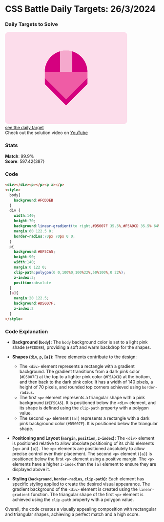 # CSS Battle Daily Targets: 26/3/2024

### Daily Targets to Solve

![picture of daily target](./images/26.png)  
[see the daily target](https://cssbattle.dev/play/Oa4ha6FmXglgYmPne9iX)  
Check out the solution video on [YouTube](https://www.youtube.com/watch?v=Nwm8pITlrU4)

### Stats

**Match**: 99.9%  
**Score**: 597.42{387}

### Code

```html
<div></div><p></p><p a></p>
<style>
  body{
    background:#FCDDEB
  }
  div {
    width:140;
    height:70;
    background:linear-gradient(to right,#D5007F 35.5%,#F5A9CD 35.5% 64%,#D5007F 64%);
    margin:60 122.5 0;
    border-radius:70px 70px 0 0;
  }
  p{
    background:#EF5CA5;
    height:90;
    width:140;
    margin:0 122 0;
    clip-path:polygon(0 0,100%0,100%22%,50%100%,0 22%);
    z-index:3;
    position:absolute
  }
  [a]{
    margin:20 122.5;
    background:#D5007F;
    z-index:2
  }
</style>
```

### Code Explanation

- **Background (`body`):** The `body` background color is set to a light pink shade (`#FCDDEB`), providing a soft and warm backdrop for the shapes.

- **Shapes (`div`, `p`, `[a]`):** Three elements contribute to the design:
  - The `<div>` element represents a rectangle with a gradient background. The gradient transitions from a dark pink color (`#D5007F`) at the top to a lighter pink color (`#F5A9CD`) at the bottom, and then back to the dark pink color. It has a width of 140 pixels, a height of 70 pixels, and rounded top corners achieved using `border-radius`.
  - The first `<p>` element represents a triangular shape with a pink background (`#EF5CA5`). It is positioned below the `<div>` element, and its shape is defined using the `clip-path` property with a polygon value.
  - The second `<p>` element (`[a]`) represents a rectangle with a dark pink background color (`#D5007F`). It is positioned below the triangular shape.

- **Positioning and Layout (`margin`, `position`, `z-index`):** The `<div>` element is positioned relative to allow absolute positioning of its child elements (`<p>` and `[a]`). The `<p>` elements are positioned absolutely to allow precise control over their placement. The second `<p>` element (`[a]`) is positioned below the first `<p>` element using a positive margin. The `<p>` elements have a higher `z-index` than the `[a]` element to ensure they are displayed above it.

- **Styling (`background`, `border-radius`, `clip-path`):** Each element has specific styling applied to create the desired visual appearance. The gradient background of the `<div>` element is created using the `linear-gradient` function. The triangular shape of the first `<p>` element is achieved using the `clip-path` property with a polygon value.

Overall, the code creates a visually appealing composition with rectangular and triangular shapes, achieving a perfect match and a high score.